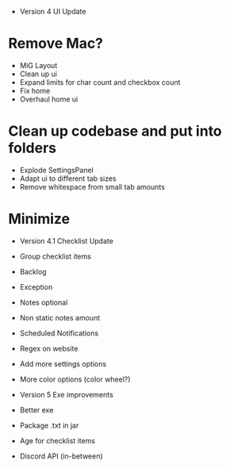 - Version 4 UI Update
# Remove Mac?
- MiG Layout
- Clean up ui
- Expand limits for char count and checkbox count
- Fix home
- Overhaul home ui
# Clean up codebase and put into folders
- Explode SettingsPanel
- Adapt ui to different tab sizes
- Remove whitespace from small tab amounts
# Minimize

- Version 4.1 Checklist Update
- Group checklist items
- Backlog
- Exception
- Notes optional
- Non static notes amount
- Scheduled Notifications
- Regex on website
- Add more settings options
- More color options (color wheel?)

- Version 5 Exe improvements
- Better exe
- Package .txt in jar
- Age for checklist items
- Discord API (in-between)